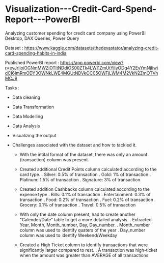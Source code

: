 # Visualization---Credit-Card-Spend-Report---PowerBI

Analyzing customer spending for credit card company using PowerBI Desktop, DAX Queries, Power Query

Dataset : https://www.kaggle.com/datasets/thedevastator/analyzing-credit-card-spending-habits-in-india

Published PowerBI report : https://app.powerbi.com/view?r=eyJrIjoiOGNmMWZiOTItNDdiOS00ZTk4LWI1ZmUtYjIyODg4Y2EyYmNjIiwidCI6ImRmODY3OWNkLWE4MGUtNDVkOC05OWFjLWM4M2VkN2ZmOTVhMCJ9

Tasks : 
- Data cleaning
- Data Transformation
- Data Modelling 
- Data Analysis
- Visualizing the output

- Challenges associated with the dataset and how to tackled it.
  - With the intital format of the dataset, there was only an amount (transaction) column was present.
  - Created additional Credit Points column calculated according to the card type. 
    . Silver: 0.5% of transaction
    . Gold: 1% of transaction
    . Platinum: 1.5% of transaction
    . Signature: 3% of transaction
    
   - Created addition Cashbacks column calculated according to the expense type
     . Bills: 0.1% of transaction
     . Entertainment: 0.3% of transaction
     . Food: 0.2% of transaction
     . Fuel: 0.2% of transaction
     . Grocery: 0.1% of transaction
     . Travel: 0.5% of transaction
     
   - With only the date column present, had to create another "Calender/Date" table to get a more detailed analysis. 
    . Extracted Year, Month, Month_number, Day, Day_number. 
    . Month_number column was used to identify quaters of the year
    . Day_number column was used to identify Weekend/Weekday
   
   - Created a High Ticket column to identify transactions that were significantly larger compared to rest.
     . A transaction was high-ticket when the amount was greater than AVERAGE of all transactions
    
